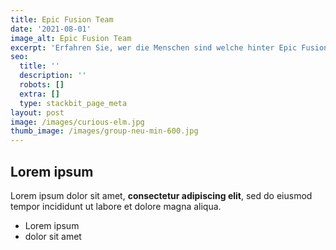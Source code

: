 ```yaml
---
title: Epic Fusion Team
date: '2021-08-01'
image_alt: Epic Fusion Team
excerpt: 'Erfahren Sie, wer die Menschen sind welche hinter Epic Fusion stecken. '
seo:
  title: ''
  description: ''
  robots: []
  extra: []
  type: stackbit_page_meta
layout: post
image: /images/curious-elm.jpg
thumb_image: /images/group-neu-min-600.jpg
---
```

## Lorem ipsum

Lorem ipsum dolor sit amet, **consectetur adipiscing elit**, sed do eiusmod tempor incididunt ut labore et dolore magna aliqua.

- Lorem ipsum
- dolor sit amet